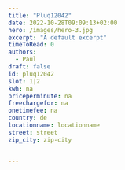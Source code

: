 ```yaml
---
title: "Pluq12042"
date: 2022-10-28T09:09:13+02:00
hero: /images/hero-3.jpg
excerpt: "A default excerpt"
timeToRead: 0
authors:
  - Paul
draft: false
id: pluq12042
slot: 1|2
kwh: na
priceperminute: na
freechargefor: na
onetimefee: na
country: de
locationname: locationname
street: street
zip_city: zip-city


---
```

